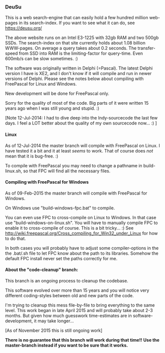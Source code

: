 ### DeuSu

This is a web search-engine that can easily hold a few hundred million web-pages
in its search-index. If you want to see what it can do, see
https://deusu.org/

The above website runs on an Intel E3-1225 with 32gb RAM and two 500gb SSDs.
The search-index on that site currently holds about 1.08 billion WWW-pages.
On average a query takes about 0.2 seconds. The transfer-speed from SSD into
RAM is the limiting-factor for query-time. Even 600mb/s can be slow sometimes. :)

The software was originally written in Delphi (=Pascal). The latest Delphi
version I have is XE2, and I don't know if it will compile and run in newer
versions of Delphi. Please see the notes below about compiling with FreePascal
for Linux and Windows.

New development will be done for FreePascal only.

Sorry for the quality of most of the code. Big parts of it were written
15 years ago when I was still young and stupid. :)

[Note 12-Jul-2014: I had to dive deep into the Indy-sourcecode the last few days.
I feel a LOT better about the quality of my own sourcecode now... :) ]

#### Linux

As of 12-Jul-2014 the master branch will compile with FreePascal on Linux.
I have tested it a bit and it at least *seems* to work. That of course does
*not* mean that it is bug-free. :)

To compile with FreePascal you may need to change a pathname in build-linux.sh,
so that FPC will find all the necessary files.

#### Compiling with FreePascal for Windows

As of 09-Feb-2015 the master branch will compile with FreePascal for Windows.

On Windows use "build-windows-fpc.bat" to compile.

You can even use FPC to cross-compile on Linux to Windows. In that case use
"build-windows-on-linux.sh". You will have to manually compile FPC to enable
it to cross-compile of course. This is a bit tricky... :)
See http://wiki.freepascal.org/Cross_compiling_for_Win32_under_Linux
for how to do that.

In both cases you will probably have to adjust some compiler-options
in the the .bat/.sh file to let FPC know about the path to its libraries.
Somehow the default FPC install never set the paths correctly for me.

#### About the "code-cleanup" branch:

This branch is an ongoing process to cleanup the codebase.

This software evolved over more than 15 years and you will notice very
different coding-styles between old and new parts of the code.

I'm trying to cleanup this mess file-by-file to bring everything to
the same level. This work began in late April 2015 and will probably
take about 2-3 months. But given how much guesswork time-estimates are
in software-development, it may take longer...

[As of November 2015 this is still ongoing work]

**There is no guarantee that this branch will work during that time!!**
**Use the master-branch instead if you want to be sure that it works.**


